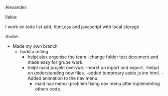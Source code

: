 Alexander:

<!-- ---------------------
!!!!!!!!!!!!!!!!!!!!!!!!!!
------------------------- -->

Ilakia:

I work on todo list add, html,css and javascript with local storage

<!-- ---------------------
!!!!!!!!!!!!!!!!!!!!!!!!!!
------------------------- -->

André:

- Made my own branch
  - hadd a miting
    - helpt alex orgenise the team
      -change folder text document and made easy for grupe work.
    - helpt maid projekt overvue.
      -morkt on inport and export.
      -helpd on understanding new files.
      -added temproary aside.js inn html.
      -Added animation to the nav menu.
      - maid nav menu
        -problem fixing nav menu after inplementing others code.
